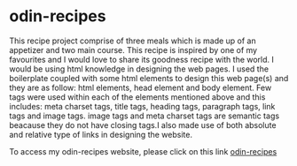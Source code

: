 # odin-recipes
This recipe project comprise of three meals which is made up of an appetizer and two main course. This recipe is inspired by one of my favourites and I would love to share its goodness recipe with the world.
I would be using html knowledge in designing the web pages. I used the boilerplate coupled with some html elements to design this web page(s) and they are as follow: html elements, head element and body element. Few tags were used within each of the elements mentioned above and this includes: meta charset tags, title tags, heading tags, paragraph tags, link tags and image tags. image tags and meta charset tags are semantic tags beacause they do not have closing tags.I also made use of both absolute and relative type of links in designing the website.
<p>To access my odin-recipes website, please click on this link <a href="https://iswanna.github.io/odin-recipes/ ">odin-recipes</a></p>